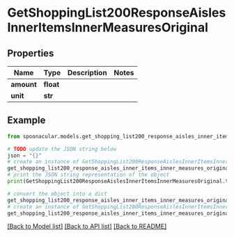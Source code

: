 # GetShoppingList200ResponseAislesInnerItemsInnerMeasuresOriginal


## Properties

Name | Type | Description | Notes
------------ | ------------- | ------------- | -------------
**amount** | **float** |  | 
**unit** | **str** |  | 

## Example

```python
from spoonacular.models.get_shopping_list200_response_aisles_inner_items_inner_measures_original import GetShoppingList200ResponseAislesInnerItemsInnerMeasuresOriginal

# TODO update the JSON string below
json = "{}"
# create an instance of GetShoppingList200ResponseAislesInnerItemsInnerMeasuresOriginal from a JSON string
get_shopping_list200_response_aisles_inner_items_inner_measures_original_instance = GetShoppingList200ResponseAislesInnerItemsInnerMeasuresOriginal.from_json(json)
# print the JSON string representation of the object
print(GetShoppingList200ResponseAislesInnerItemsInnerMeasuresOriginal.to_json())

# convert the object into a dict
get_shopping_list200_response_aisles_inner_items_inner_measures_original_dict = get_shopping_list200_response_aisles_inner_items_inner_measures_original_instance.to_dict()
# create an instance of GetShoppingList200ResponseAislesInnerItemsInnerMeasuresOriginal from a dict
get_shopping_list200_response_aisles_inner_items_inner_measures_original_from_dict = GetShoppingList200ResponseAislesInnerItemsInnerMeasuresOriginal.from_dict(get_shopping_list200_response_aisles_inner_items_inner_measures_original_dict)
```
[[Back to Model list]](../README.md#documentation-for-models) [[Back to API list]](../README.md#documentation-for-api-endpoints) [[Back to README]](../README.md)


